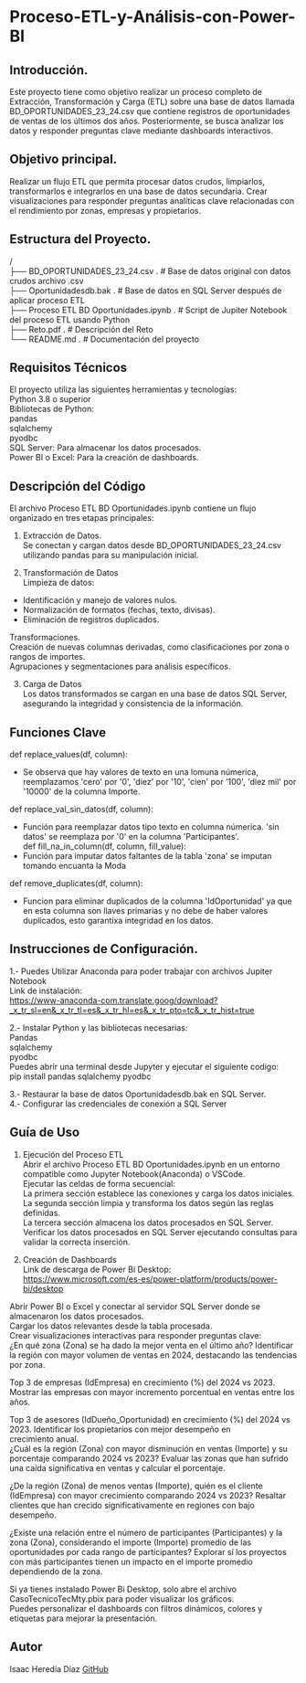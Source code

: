 # Proceso-ETL-y-Análisis-con-Power-BI

## Introducción.

Este proyecto tiene como objetivo realizar un proceso completo de Extracción, Transformación y Carga (ETL) sobre una base de datos llamada BD_OPORTUNIDADES_23_24.csv que contiene registros de oportunidades de ventas de los últimos dos años. Posteriormente, se busca analizar los datos y responder preguntas clave mediante dashboards interactivos.

## Objetivo principal.

Realizar un flujo ETL que permita procesar datos crudos, limpiarlos, transformarlos e integrarlos en una base de datos secundaria.
Crear visualizaciones para responder preguntas analíticas clave relacionadas con el rendimiento por zonas, empresas y propietarios.

## Estructura del Proyecto.                                                                                                               
/                                                                                                                                        
├── BD_OPORTUNIDADES_23_24.csv .   # Base de datos original con datos crudos archivo .csv   
├── Oportunidadesdb.bak        .   # Base de datos en SQL Server después de aplicar proceso ETL  
├── Proceso ETL BD Oportunidades.ipynb    .     # Script de Jupiter Notebook del proceso ETL usando Python    
├── Reto.pdf   .                                # Descripción del Reto                                        
└── README.md    .                              # Documentación del proyecto                                  

## Requisitos Técnicos

El proyecto utiliza las siguientes herramientas y tecnologías:                                                                          
Python 3.8 o superior                                                                                                                 
Bibliotecas de Python:                                                                                                                  
pandas                                                                                                                                 
sqlalchemy                                                                                                                           
pyodbc                                                                                                                               
SQL Server: Para almacenar los datos procesados.                                                                                        
Power BI o Excel: Para la creación de dashboards.                                                                                      

## Descripción del Código

El archivo Proceso ETL BD Oportunidades.ipynb contiene un flujo organizado en tres etapas principales:

1. Extracción de Datos.                                                                                                               
Se conectan y cargan datos desde BD_OPORTUNIDADES_23_24.csv utilizando pandas para su manipulación inicial.

2. Transformación de Datos                                                                                                         
Limpieza de datos:                                                                                                                  
- Identificación y manejo de valores nulos.                                                                                           
- Normalización de formatos (fechas, texto, divisas).                                                                                 
- Eliminación de registros duplicados.                                                                                                 
                                                                                                                                       
Transformaciones.                                                                                                                       
Creación de nuevas columnas derivadas, como clasificaciones por zona o rangos de importes.                                             
Agrupaciones y segmentaciones para análisis específicos.                                                                              
                                                                                                                                         
3. Carga de Datos                                                                                                                       
Los datos transformados se cargan en una base de datos SQL Server, asegurando la integridad y consistencia de la información.                                                                                                                                                   
## Funciones Clave                                                                                                                    
def replace_values(df, column):                                                                                                        
* Se observa que hay valores de texto en una lomuna númerica, reemplazamos 'cero' por '0', 'diez' por '10', 'cien' por '100', 'diez mil' por '10000' de la columna Importe.                                                                                                       

def replace_val_sin_datos(df, column):                                                                                                   
* Función para reemplazar datos tipo texto en columna númerica. 'sin datos' se reemplaza por '0' en la columna 'Participantes'.                                                                                                                                                   
def fill_na_in_column(df, column, fill_value):                                                                                      
* Función para imputar datos faltantes de la tabla 'zona' se imputan tomando encuanta la Moda                                            

def remove_duplicates(df, column):                                                                                                     
* Funcion para eliminar duplicados de la columna 'IdOportunidad' ya que en esta columna son llaves primarias y no debe de haber valores  duplicados, esto garantixa integridad en los datos.                                                                                    
                                                                                                                                     
## Instrucciones de Configuración.
                                                                                                                                         
1.- Puedes Utilizar Anaconda para poder trabajar con archivos Jupiter Notebook                                                        
Link de instalación:                                                                                                                    
https://www-anaconda-com.translate.goog/download?_x_tr_sl=en&_x_tr_tl=es&_x_tr_hl=es&_x_tr_pto=tc&_x_tr_hist=true                        
                                                                                                                                        
2.- Instalar Python y las bibliotecas necesarias:                                                                                       
Pandas                                                                                                                             
sqlalchemy                                                                                                                        
pyodbc                                                                                                                                   
Puedes abrir una terminal desde Jupyter y ejecutar el siguiente codigo:                                                                
pip install pandas sqlalchemy pyodbc                                                                                                   
                                                                                                                                        
3.- Restaurar la base de datos Oportunidadesdb.bak en SQL Server.                                                                        
4.- Configurar las credenciales de conexión a SQL Server                                                                                
                                                                                                                                        
## Guía de Uso                                                                                                                       
                                                                                                                                         
1. Ejecución del Proceso ETL                                                                                                             
Abrir el archivo Proceso ETL BD Oportunidades.ipynb en un entorno compatible como Jupyter Notebook(Anaconda) o VSCode.                   
Ejecutar las celdas de forma secuencial:                                                                                                 
La primera sección establece las conexiones y carga los datos iniciales.                                                                
La segunda sección limpia y transforma los datos según las reglas definidas.                                                             
La tercera sección almacena los datos procesados en SQL Server.                                                                          
Verificar los datos procesados en SQL Server ejecutando consultas para validar la correcta inserción.                                    
                                                                                                                                         
2. Creación de Dashboards                                                                                                               
Link de descarga de Power Bi Desktop:                                                                                                   
https://www.microsoft.com/es-es/power-platform/products/power-bi/desktop                                                                 
                                                                                                                                         
Abrir Power BI o Excel y conectar al servidor SQL Server donde se almacenaron los datos procesados.                                     
Cargar los datos relevantes desde la tabla procesada.                                                                                                                                                                       
Crear visualizaciones interactivas para responder preguntas clave:                                                                     
¿En qué zona (Zona) se ha dado la mejor venta en el último año? Identificar la región con mayor volumen de ventas en 2024, destacando    las tendencias por zona.                                                                                                                 
                                                                                                                                         
Top 3 de empresas (IdEmpresa) en crecimiento (%) del 2024 vs 2023. Mostrar las empresas con mayor incremento porcentual en ventas entre 
los años.                                                                                                                              
                                                                                                                                        
Top 3 de asesores (IdDueño_Oportunidad) en crecimiento (%) del 2024 vs 2023. Identificar los propietarios con mejor desempeño en         
crecimiento anual.                                                                                                                                                                                                                                                               
¿Cuál es la región (Zona) con mayor disminución en ventas (Importe) y su porcentaje comparando 2024 vs 2023? Evaluar las zonas que han   sufrido una caída significativa en ventas y calcular el porcentaje.                                                                     
                                                                                                                                        
¿De la región (Zona) de menos ventas (Importe), quién es el cliente (IdEmpresa) con mayor crecimiento comparando 2024 vs 2023? Resaltar clientes que han crecido significativamente en regiones con bajo desempeño.
                                                                                                                                        
¿Existe una relación entre el número de participantes (Participantes) y la zona (Zona), considerando el importe (Importe) promedio de las oportunidades por cada rango de participantes? Explorar sí los proyectos con más participantes tienen un impacto en el importe promedio dependiendo de la zona.                                                                                                         
                                                                                                                                        
Si ya tienes instalado Power Bi Desktop, solo abre el archivo CasoTecnicoTecMty.pbix para poder visualizar los gráficos.                 
Puedes personalizar el dashboards con filtros dinámicos, colores y etiquetas para mejorar la presentación.                               

## Autor
Isaac Heredia Diaz
[GitHub](https://github.com/IsaacHD86)
